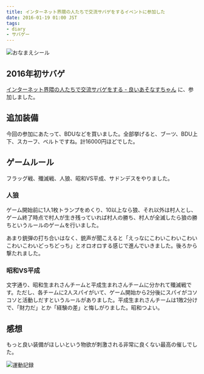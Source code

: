 ```yaml
---
title: インターネット界隈の人たちで交流サバゲをするイベントに参加した
date: 2016-01-19 01:00 JST
tags:
- diary
- サバゲー
---
```


![おなまえシール](2016/survival-game-01-nametag.jpg)

## 2016年初サバゲ
[インターネット界隈の人たちで交流サバゲをする - 良いあそなすちゃん](http://asonas.hatenablog.com/entry/2016/01/06/222228) に、参加しました。

## 追加装備
今回の参加にあたって、BDUなどを買いました。全部挙げると、ブーツ、BDU上下、スカーフ、ベルトですね。計16000円ほどでした。

## ゲームルール
フラッグ戦、殲滅戦、人狼、昭和VS平成、サドンデスをやりました。

### 人狼
ゲーム開始前に1人1枚トランプをめくり、10以上なら狼、それ以外は村人とし、ゲーム終了時点で村人が生き残っていれば村人の勝ち、村人が全滅したら狼の勝ちというルールのゲームを行いました。

あまり銃弾の打ち合いはなく、銃声が聞こえると「えっなにこわいこわいこわいこわいこわいどっちどっち」とオロオロする感じで進んでいきました。後ろから撃たれました。

### 昭和VS平成
文字通り、昭和生まれさんチームと平成生まれさんチームに分かれて殲滅戦です。ただし、各チームに2人スパイがいて、ゲーム開始から2分後にスパイがコソコソと活動しだすというルールがありました。平成生まれさんチームは1敗2分けで、「財力だ」とか「経験の差」と悔しがりました。昭和つよい。

## 感想
もっと良い装備がほしいという物欲が刺激される非常に良くない最高の催しでした。

![運動記録](2016/survival-game-01-fitbit.jpg)
